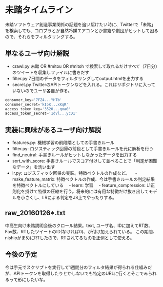 # 未踏タイムライン

未踏ソフトウェア創造事業関係の話題を追い駆けたい時に、Twitterで「未踏」を検索しても、コロプラとか自然冷媒エアコンとか書籍や劇団がヒットして困るので、それらをフィルタリングする。

## 単なるユーザ向け解説
- crawl.py 未踏 OR #mitou OR #mitoh で検索して取れるだけすべて（7日分）のツイートを収集しファイルに書きだす
- filter.py 7日間のデータをフィルタリングしてoutput.htmlを出力する
- secret.py TwitterのAPIトークンなどを入れる。これはリポジトリに入っていないのでユーザ各自が作る。

```python
consumer_key='7FZ4...YHTb'
consumer_secret='kIoK...xKqR'
access_token_key='3520...qoa0'
access_token_secret='1dVl...ycD1'
```

## 実装に興味があるユーザ向け解説

- features.py: 機械学習の前段階としての手書きルール
- filter.py: ロジスティック回帰の前段として手書きルールを元に解析を行う
 - find_neutral: 手書きルールがヒットしなかったデータを出力する
 - sort_with_score: 手書きルールでスコア付けして並べることで「判定が困難なデータ」を洗い出す
- lr.py: ロジスティック回帰の実装。特徴ベクトルの作成など。 
　-  make_feature_matrix: 特徴ベクトルの作成、今は手書きルールの判定結果を特徴ベクトルにしている
　-  learn: 学習
　-  feature_compression: L1正則化を掛けて特徴の圧縮を行う。将来的には有用な特徴だけ抜き出してモデルを小さくし、LRによる判定をJS上でやったりする。

## raw_20160126*.txt

中高生向け未踏説明会後のクロール結果。text, ユーザ名、IDに加えてRT数、Fav数、RTしたツイートのID(なければ0)、が付け加えられている。
この期間、nishioがまめにRTしたので、RTされてるものを正例として使える。


## 今後の予定

今は手元でスクリプトを実行して1週間分のフィルタ結果が得られる仕組みだが、APIトークンを取得したりとかしないでも特定のURLに行くとそこでみられるって形にしたいな。
